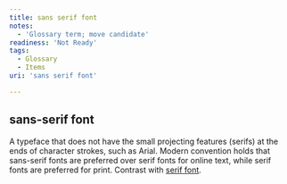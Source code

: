```yaml
---
title: sans serif font
notes:
  - 'Glossary term; move candidate'
readiness: 'Not Ready'
tags:
  - Glossary
  - Items
uri: 'sans serif font'

---
```

## sans-serif font

A typeface that does not have the small projecting features (serifs) at the ends of character strokes, such as Arial. Modern convention holds that sans-serif fonts are preferred over serif fonts for online text, while serif fonts are preferred for print. Contrast with [serif font](/serif_font).

